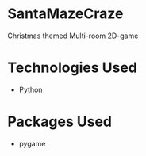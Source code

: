 # SantaMazeCraze
Christmas themed Multi-room 2D-game

# Technologies Used
- Python

# Packages Used
- pygame
